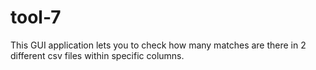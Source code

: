 # tool-7
This GUI application lets you to check how many matches are there in 2 different csv files within specific columns.
